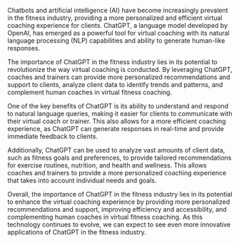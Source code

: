 

Chatbots and artificial intelligence (AI) have become increasingly prevalent in the fitness industry, providing a more personalized and efficient virtual coaching experience for clients. ChatGPT, a language model developed by OpenAI, has emerged as a powerful tool for virtual coaching with its natural language processing (NLP) capabilities and ability to generate human-like responses.

The importance of ChatGPT in the fitness industry lies in its potential to revolutionize the way virtual coaching is conducted. By leveraging ChatGPT, coaches and trainers can provide more personalized recommendations and support to clients, analyze client data to identify trends and patterns, and complement human coaches in virtual fitness coaching.

One of the key benefits of ChatGPT is its ability to understand and respond to natural language queries, making it easier for clients to communicate with their virtual coach or trainer. This also allows for a more efficient coaching experience, as ChatGPT can generate responses in real-time and provide immediate feedback to clients.

Additionally, ChatGPT can be used to analyze vast amounts of client data, such as fitness goals and preferences, to provide tailored recommendations for exercise routines, nutrition, and health and wellness. This allows coaches and trainers to provide a more personalized coaching experience that takes into account individual needs and goals.

Overall, the importance of ChatGPT in the fitness industry lies in its potential to enhance the virtual coaching experience by providing more personalized recommendations and support, improving efficiency and accessibility, and complementing human coaches in virtual fitness coaching. As this technology continues to evolve, we can expect to see even more innovative applications of ChatGPT in the fitness industry.
